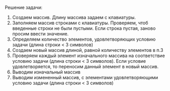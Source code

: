 Решение задачи:
1. Создаем массив. Длину  массива задаем с клавиатуры.
2. Заполняем массив строками с клавиатуры. Проверяем, чтоб введенные строки не были пустыми. Если строка пустая, заново просим ввести значение.
3. Определяем количество элементов, удовлетворяющих условию задачи (длина строки < 3 символов)
4. Создаем новый массив длиной, равной количеству элементов в п.3
5. Проверяем каждый элемент изначального массива на соответствие условию задачи (длина строки < 3 символов). Если условие удовлетворяется, то переносим данный элемент в новый массив.
6. Выводим изначальный массив
7. Выводим измененный массив, с элементами удовлетворяющими условию задачи (длина строки < 3 символов)
